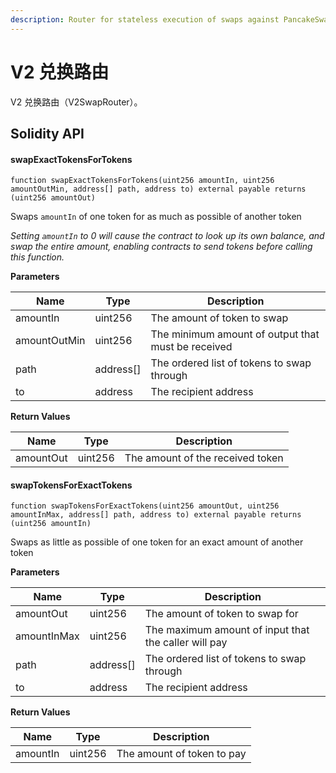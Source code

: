```yaml
---
description: Router for stateless execution of swaps against PancakeSwap V2
---
```


# V2 兑换路由

V2 兑换路由（V2SwapRouter）。

## Solidity API

#### swapExactTokensForTokens

```solidity
function swapExactTokensForTokens(uint256 amountIn, uint256 amountOutMin, address[] path, address to) external payable returns (uint256 amountOut)
```

Swaps `amountIn` of one token for as much as possible of another token

_Setting `amountIn` to 0 will cause the contract to look up its own balance, and swap the entire amount, enabling contracts to send tokens before calling this function._

**Parameters**

| Name         | Type       | Description                                        |
| ------------ | ---------- | -------------------------------------------------- |
| amountIn     | uint256    | The amount of token to swap                        |
| amountOutMin | uint256    | The minimum amount of output that must be received |
| path         | address\[] | The ordered list of tokens to swap through         |
| to           | address    | The recipient address                              |

**Return Values**

| Name      | Type    | Description                      |
| --------- | ------- | -------------------------------- |
| amountOut | uint256 | The amount of the received token |

#### swapTokensForExactTokens

```solidity
function swapTokensForExactTokens(uint256 amountOut, uint256 amountInMax, address[] path, address to) external payable returns (uint256 amountIn)
```

Swaps as little as possible of one token for an exact amount of another token

**Parameters**

| Name        | Type       | Description                                          |
| ----------- | ---------- | ---------------------------------------------------- |
| amountOut   | uint256    | The amount of token to swap for                      |
| amountInMax | uint256    | The maximum amount of input that the caller will pay |
| path        | address\[] | The ordered list of tokens to swap through           |
| to          | address    | The recipient address                                |

**Return Values**

| Name     | Type    | Description                |
| -------- | ------- | -------------------------- |
| amountIn | uint256 | The amount of token to pay |
